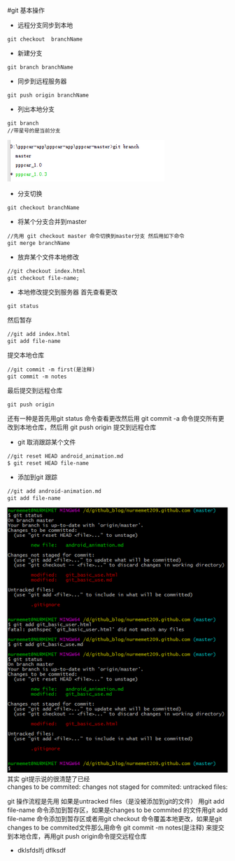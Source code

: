 #git 基本操作

* 远程分支同步到本地
```git
git checkout  branchName
```

* 新建分支
```git
git branch branchName
```

* 同步到远程服务器
```git
git push origin branchName
```

* 列出本地分支
```git
git branch 
//带星号的是当前分支
```
![](images/git/show_branch_list.png)

* 分支切换
```git
git checkout branchName
```

* 将某个分支合并到master
```git 
//先用 git checkout master 命令切换到master分支 然后用如下命令
git merge branchName

```

* 放弃某个文件本地修改
```git
//git checkout index.html
git checkout file-name;
```
* 本地修改提交到服务器
首先查看更改
```git
git status

```
然后暂存
```git
//git add index.html
git add file-name
```
提交本地仓库
```git
//git commit -m first(是注释)
git commit -m notes
```
最后提交到远程仓库
```git
git push origin 
```

还有一种是首先用git status 命令查看更改然后用 git commit -a 命令提交所有更改到本地仓库，然后用 git push origin 提交到远程仓库
* git 取消跟踪某个文件
```git
//git reset HEAD android_animation.md
$ git reset HEAD file-name
```
* 添加到git 跟踪
```git
//git add android-animation.md
git add file-name
```

![](images/git_basic_use.png)　　　
其实 git提示说的很清楚了已经  
changes to be commited:
changes not staged for commited:
untracked files:

git 操作流程是先用 如果是untracked files（是没被添加到git的文件） 用git add file-name 命令添加到暂存区，如果是changes to be commited 的文件用git add file-name 命令添加到暂存区或者用git checkout 命令覆盖本地更改，如果是git changes to be commited文件那么用命令 git commit -m notes(是注释) 来提交到本地仓库，再用git push origin命令提交远程仓库

* dklsfdslfj
dflksdf  


